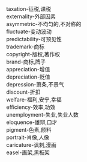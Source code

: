 taxation-征税,课税<br>
externality-外部因素<br>
asymmetric-不均匀的,不对称的<br>
fluctuate-变动波动<br>
predictability-可预见性<br>
trademark-商标<br>
copyright-版权,著作权<br>
brand-商标,牌子<br>
appreciation-增值<br>
depreciation-贬值<br>
depression-萧条,不景气<br>
discount-折扣<br>
welfare-福利,安宁,幸福<br>
efficiency-效率,功效<br>
unemployment-失业,失业人数<br>
eloquence-雄辩,口才<br>
pigment-色素,颜料<br>
portrait-肖像,人像<br>
caricature-讽刺,漫画<br>
easel-画架,黑板架<br>
<br>
<br>
<br>
<br>
<br>
<br>
<br>
<br>
